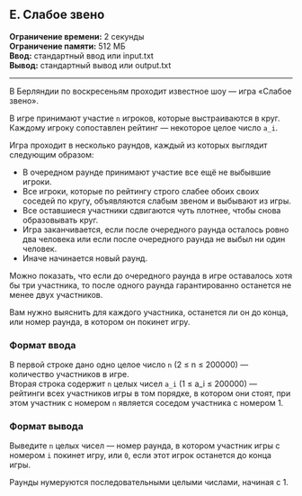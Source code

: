 ## E. Слабое звено

**Ограничение времени:** 2 секунды  
**Ограничение памяти:** 512 МБ  
**Ввод:** стандартный ввод или input.txt  
**Вывод:** стандартный вывод или output.txt  

---

В Берляндии по воскресеньям проходит известное шоу — игра «Слабое звено».

В игре принимают участие `n` игроков, которые выстраиваются в круг. Каждому игроку сопоставлен рейтинг — некоторое целое число `a_i`.

Игра проходит в несколько раундов, каждый из которых выглядит следующим образом:

- В очередном раунде принимают участие все ещё не выбывшие игроки.
- Все игроки, которые по рейтингу строго слабее обоих своих соседей по кругу, объявляются слабым звеном и выбывают из игры.
- Все оставшиеся участники сдвигаются чуть плотнее, чтобы снова образовывать круг.
- Игра заканчивается, если после очередного раунда осталось ровно два человека или если после очередного раунда не выбыл ни один человек.
- Иначе начинается новый раунд.

Можно показать, что если до очередного раунда в игре оставалось хотя бы три участника, то после одного раунда гарантированно останется не менее двух участников.

Вам нужно выяснить для каждого участника, останется ли он до конца, или номер раунда, в котором он покинет игру.

### Формат ввода

В первой строке дано одно целое число `n` (2 ≤ n ≤ 200000) — количество участников в игре.  
Вторая строка содержит `n` целых чисел `a_i` (1 ≤ a_i ≤ 200000) — рейтинги всех участников игры в том порядке, в котором они стоят, при этом участник с номером `n` является соседом участника с номером 1.

### Формат вывода

Выведите `n` целых чисел — номер раунда, в котором участник игры с номером `i` покинет игру, или `0`, если этот игрок останется до конца игры.

Раунды нумеруются последовательными целыми числами, начиная с 1.